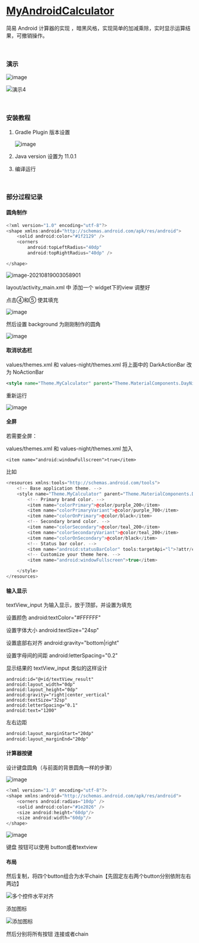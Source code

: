 # [MyAndroidCalculator](https://github.com/upwon/MyAndroidCalculator)
 简易 Android 计算器的实现 ，暗黑风格，实现简单的加减乘除，实时显示运算结果，可撤销操作。



<br />

### 演示

![image](https://tvax4.sinaimg.cn/large/003pPIslgy1gtnjnk92luj60de0o0whe02.jpg)

![演示4](https://tva4.sinaimg.cn/large/003pPIslgy1gtnjpg1k4vg61hc0sa7mf02.gif)

<br />

### 安装教程

1. Gradle Plugin 版本设置

   ![image](https://tvax2.sinaimg.cn/large/003pPIslgy1gtnjqn8zm7j60wz0hdwgf02.jpg)

2. Java version 设置为 11.0.1

3. 编译运行

<br />

### 部分过程记录



#### 圆角制作

 ```cpp
 <?xml version="1.0" encoding="utf-8"?>
 <shape xmlns:android="http://schemas.android.com/apk/res/android">
     <solid android:color="#1f2129" />
     <corners
         android:topLeftRadius="40dp"
         android:topRightRadius="40dp" />
 
 </shape>
 ```

![image-20210819003058901](https://cdn.jsdelivr.net/gh/upwon/MyPicture@master/imgimage-20210819003058901.png)

 layout/activity_main.xml 中 添加一个 widget下的view 调整好

点击④和⑤ 使其填充

![image](https://tva2.sinaimg.cn/large/003pPIslgy1gtleysdecuj61ig0vbkez02.jpg)



然后设置 background 为刚刚制作的圆角

![image](https://tva4.sinaimg.cn/large/003pPIslgy1gtlf11nionj61ig0vb4j602.jpg)



#### 取消状态栏

values/themes.xml 和  values-night/themes.xml 将上面中的 DarkActionBar 改为 NoActionBar

```xml
<style name="Theme.MyCalculator" parent="Theme.MaterialComponents.DayNight.NoActionBar">
```

重新运行

![image](https://tvax1.sinaimg.cn/large/003pPIslgy1gtlfaoeuxjj60cc0qojrw02.jpg)



#### 全屏

若需要全屏：

values/themes.xml 和  values-night/themes.xml  加入

```
<item name="android:windowFullscreen">true</item>
```



比如

```cpp
<resources xmlns:tools="http://schemas.android.com/tools">
    <!-- Base application theme. -->
    <style name="Theme.MyCalculator" parent="Theme.MaterialComponents.DayNight.NoActionBar">
        <!-- Primary brand color. -->
        <item name="colorPrimary">@color/purple_200</item>
        <item name="colorPrimaryVariant">@color/purple_700</item>
        <item name="colorOnPrimary">@color/black</item>
        <!-- Secondary brand color. -->
        <item name="colorSecondary">@color/teal_200</item>
        <item name="colorSecondaryVariant">@color/teal_200</item>
        <item name="colorOnSecondary">@color/black</item>
        <!-- Status bar color. -->
        <item name="android:statusBarColor" tools:targetApi="l">?attr/colorPrimaryVariant</item>
        <!-- Customize your theme here. -->
        <item name="android:windowFullscreen">true</item>

    </style>
</resources>
```





#### 输入显示 

textView_input 为输入显示，放于顶部，并设置为填充

设置颜色 android:textColor="#FFFFFF"

设置字体大小 android:textSize="24sp"

设置底部右对齐 android:gravity="bottom|right"

设置字母间的间距 android:letterSpacing="0.2"



显示结果的 textView_input  类似的这样设计

```
android:id="@+id/textView_result"
android:layout_width="0dp"
android:layout_height="0dp"
android:gravity="right|center_vertical"
android:textSize="32sp"
android:letterSpacing="0.1"
android:text="1200"
```

左右边距

```xml
android:layout_marginStart="20dp"
android:layout_marginEnd="20dp"
```





#### 计算器按键



设计键盘圆角（与前面的背景圆角一样的步骤）

![image](https://tvax4.sinaimg.cn/large/003pPIslgy1gtmfc4ejytj61ig0vb1iw02.jpg)





```cpp
<?xml version="1.0" encoding="utf-8"?>
<shape xmlns:android="http://schemas.android.com/apk/res/android">
    <corners android:radius="10dp" />
    <solid android:color="#1e2026" />
    <size android:height="60dp"/>
    <size android:width="60dp"/>
</shape>
```

![image](https://tvax2.sinaimg.cn/large/003pPIslgy1gtmfg88ylrj615j0mun3402.jpg)





键盘 按钮可以使用 button或者textview



#### 布局

然后复制，将四个button组合为水平chain【先固定左右两个button分别依附左右两边】

![多个控件水平对齐](https://tva1.sinaimg.cn/large/003pPIslgy1gtmi0axz1hg61hc0sb1kx02.gif)



添加图标

![添加图标](https://tva4.sinaimg.cn/large/003pPIslgy1gtmiedsqu4g61hc0sa1kz02.gif)



然后分别将所有按钮 连接或者chain





